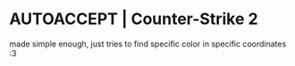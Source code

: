 # AUTOACCEPT | Counter-Strike 2
made simple enough, just tries to find specific color in specific coordinates :3
